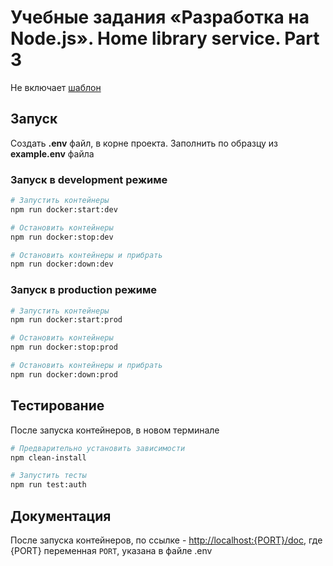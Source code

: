 # Учебные задания «Разработка на Node.js». Home library service. Part 3

Не включает [шаблон](https://github.com/rolling-scopes-school/nodejs-course-template/tree/2e92b263cdcbc29a187b0409783d8d6fb7c7ade2)

## Запуск

Создать **.env** файл, в корне проекта. Заполнить по образцу из **example.env** файла

### Запуск в development режиме

```bash
# Запустить контейнеры
npm run docker:start:dev

# Остановить контейнеры
npm run docker:stop:dev

# Остановить контейнеры и прибрать
npm run docker:down:dev
```

### Запуск в production режиме

```bash
# Запустить контейнеры
npm run docker:start:prod

# Остановить контейнеры
npm run docker:stop:prod

# Остановить контейнеры и прибрать
npm run docker:down:prod
```

## Тестирование

После запуска контейнеров, в новом терминале

```bash
# Предварительно установить зависимости
npm clean-install

# Запустить тесты
npm run test:auth
```

## Документация

После запуска контейнеров, по ссылке - [http://localhost:{PORT}/doc](http://localhost:4000/doc), где {PORT} переменная `PORT`, указана в файле .env
